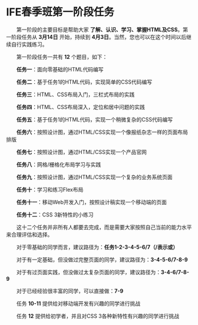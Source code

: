 # IFE春季班第一阶段任务

　　第一阶段的主要目标是帮助大家 **了解、认识、学习、掌握HTML及CSS**。第一阶段任务从 **3月14日** 开始，持续到 **4月3日**。当然，您也可以在这个时间以后继续自行实践练习。

　　第一阶段任务一共有 **12** 个题目，如下：

　　**任务一**：面向零基础的HTML代码编写

　　**任务二**：基于任务1的HTML代码，实现简单的CSS代码编写

　　**任务三**：HTML、CSS布局入门，三栏式布局的实践

　　**任务四**：HTML、CSS布局深入，定位和居中问题的实践

　　**任务五**：基于任务1的HTML代码，实现一个稍微复杂的CSS代码编写

　　**任务六**：按照设计图，通过HTML/CSS实现一个像报纸杂志一样的页面布局排版

　　**任务七**：按照设计图，通过HTML/CSS实现一个产品官网

　　**任务八**：网格/栅格化布局学习与实践

　　**任务九**：按照设计图，通过HTML/CSS实现一个复杂的业务系统页面

　　**任务十**：学习和练习Flex布局

　　**任务十一**：移动Web开发入门，按照设计稿实现一个移动端的页面

　　**任务十二**：CSS 3新特性的小练习


　　这十二个任务并非所有人都要去完成，而是需要大家按照自己当前的能力水平来合理评估和选择。

　　对于零基础的同学而言，建议路径为：**任务1-2-3-4-5-6/7（/表示或）**

　　对于有一定基础，但没做过完整页面的同学，建议路径为：**3-4-5-6/7-8-9**

　　对于有过页面实践，但没做过太复杂页面的同学，建议路径为：**3-4-6/7-8-9**

　　对于已经经验很丰富的同学，可以直接做：**7-9**

　　任务 **10-11** 提供给对移动端开发有兴趣的同学进行挑战

　　任务 **12** 提供给初学者，并且对CSS 3各种新特性有兴趣的同学进行挑战
